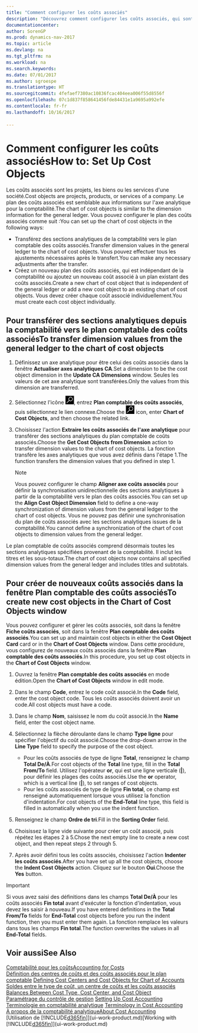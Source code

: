 ```yaml
---
title: "Comment configurer les coûts associés"
description: "Découvrez comment configurer les coûts associés, qui sont similaires aux axes analytiques pour la comptabilité."
documentationcenter: 
author: SorenGP
ms.prod: dynamics-nav-2017
ms.topic: article
ms.devlang: na
ms.tgt_pltfrm: na
ms.workload: na
ms.search.keywords: 
ms.date: 07/01/2017
ms.author: sgroespe
ms.translationtype: HT
ms.sourcegitcommit: 4fefaef7380ac10836fcac404eea006f55d8556f
ms.openlocfilehash: 07c1d837f858641456fde84431e1a9695a992efe
ms.contentlocale: fr-fr
ms.lasthandoff: 10/16/2017

---
```

# <a name="how-to-set-up-cost-objects"></a><span data-ttu-id="c5366-103">Comment configurer les coûts associés</span><span class="sxs-lookup"><span data-stu-id="c5366-103">How to: Set Up Cost Objects</span></span>
<span data-ttu-id="c5366-104">Les coûts associés sont les projets, les biens ou les services d'une société.</span><span class="sxs-lookup"><span data-stu-id="c5366-104">Cost objects are projects, products, or services of a company.</span></span> <span data-ttu-id="c5366-105">Le plan des coûts associés est semblable aux informations sur l'axe analytique pour la comptabilité.</span><span class="sxs-lookup"><span data-stu-id="c5366-105">The chart of cost objects is similar to the dimension information for the general ledger.</span></span> <span data-ttu-id="c5366-106">Vous pouvez configurer le plan des coûts associés comme suit :</span><span class="sxs-lookup"><span data-stu-id="c5366-106">You can set up the chart of cost objects in the following ways:</span></span>  

* <span data-ttu-id="c5366-107">Transférez des sections analytiques de la comptabilité vers le plan comptable des coûts associés.</span><span class="sxs-lookup"><span data-stu-id="c5366-107">Transfer dimension values in the general ledger to the chart of cost objects.</span></span> <span data-ttu-id="c5366-108">Vous pouvez effectuer tous les ajustements nécessaires après le transfert.</span><span class="sxs-lookup"><span data-stu-id="c5366-108">You can make any necessary adjustments after the transfer.</span></span>  
* <span data-ttu-id="c5366-109">Créez un nouveau plan des coûts associés, qui est indépendant de la comptabilité ou ajoutez un nouveau coût associé à un plan existant des coûts associés.</span><span class="sxs-lookup"><span data-stu-id="c5366-109">Create a new chart of cost object that is independent of the general ledger or add a new cost object to an existing chart of cost objects.</span></span> <span data-ttu-id="c5366-110">Vous devez créer chaque coût associé individuellement.</span><span class="sxs-lookup"><span data-stu-id="c5366-110">You must create each cost object individually.</span></span>  

## <a name="to-transfer-dimension-values-from-the-general-ledger-to-the-chart-of-cost-objects"></a><span data-ttu-id="c5366-111">Pour transférer des sections analytiques depuis la comptabilité vers le plan comptable des coûts associés</span><span class="sxs-lookup"><span data-stu-id="c5366-111">To transfer dimension values from the general ledger to the chart of cost objects</span></span>  
1.  <span data-ttu-id="c5366-112">Définissez un axe analytique pour être celui des coûts associés dans la fenêtre **Actualiser axes analytiques CA**.</span><span class="sxs-lookup"><span data-stu-id="c5366-112">Set a dimension to be the cost object dimension in the **Update CA Dimensions** window.</span></span> <span data-ttu-id="c5366-113">Seules les valeurs de cet axe analytique sont transférées.</span><span class="sxs-lookup"><span data-stu-id="c5366-113">Only the values from this dimension are transferred.</span></span>  
2.  <span data-ttu-id="c5366-114">Sélectionnez l'icône ![Page ou état pour la recherche](media/ui-search/search_small.png "icône Page ou état pour la recherche"), entrez **Plan comptable des coûts associés**, puis sélectionnez le lien connexe.</span><span class="sxs-lookup"><span data-stu-id="c5366-114">Choose the ![Search for Page or Report](media/ui-search/search_small.png "Search for Page or Report icon") icon, enter **Chart of Cost Objects**, and then choose the related link.</span></span>  
3.  <span data-ttu-id="c5366-115">Choisissez l'action **Extraire les coûts associés de l'axe analytique** pour transférer des sections analytiques du plan comptable de coûts associés.</span><span class="sxs-lookup"><span data-stu-id="c5366-115">Choose the **Get Cost Objects from Dimension** action to transfer dimension values to the chart of cost objects.</span></span> <span data-ttu-id="c5366-116">La fonction transfère les axes analytiques que vous avez définis dans l'étape 1.</span><span class="sxs-lookup"><span data-stu-id="c5366-116">The function transfers the dimension values that you defined in step 1.</span></span>  

    > [!NOTE]  
    >  <span data-ttu-id="c5366-117">Vous pouvez configurer le champ **Aligner axe coûts associés** pour définir la synchronisation unidirectionnelle des sections analytiques à partir de la comptabilité vers le plan des coûts associés.</span><span class="sxs-lookup"><span data-stu-id="c5366-117">You can set up the **Align Cost Object Dimension**  field to define a one-way synchronization of dimension values from the general ledger to the chart of cost objects.</span></span> <span data-ttu-id="c5366-118">Vous ne pouvez pas définir une synchronisation du plan de coûts associés avec les sections analytiques issues de la comptabilité.</span><span class="sxs-lookup"><span data-stu-id="c5366-118">You cannot define a synchronization of the chart of cost objects to dimension values from the general ledger.</span></span>  

<span data-ttu-id="c5366-119">Le plan comptable de coûts associés comprend désormais toutes les sections analytiques spécifiées provenant de la comptabilité. Il inclut les titres et les sous-totaux.</span><span class="sxs-lookup"><span data-stu-id="c5366-119">The chart of cost objects now contains all specified dimension values from the general ledger and includes titles and subtotals.</span></span>  

## <a name="to-create-new-cost-objects-in-the-chart-of-cost-objects-window"></a><span data-ttu-id="c5366-120">Pour créer de nouveaux coûts associés dans la fenêtre Plan comptable des coûts associés</span><span class="sxs-lookup"><span data-stu-id="c5366-120">To create new cost objects in the Chart of Cost Objects window</span></span>  
<span data-ttu-id="c5366-121">Vous pouvez configurer et gérer les coûts associés, soit dans la fenêtre **Fiche coûts associés**, soit dans la fenêtre **Plan comptable des coûts associés**.</span><span class="sxs-lookup"><span data-stu-id="c5366-121">You can set up and maintain cost objects in either the **Cost Object Card** card or in the **Chart of Cost Objects** window.</span></span> <span data-ttu-id="c5366-122">Dans cette procédure, vous configurez de nouveaux coûts associés dans la fenêtre **Plan comptable des coûts associés**.</span><span class="sxs-lookup"><span data-stu-id="c5366-122">In this procedure, you set up cost objects in the **Chart of Cost Objects** window.</span></span>  

1.  <span data-ttu-id="c5366-123">Ouvrez la fenêtre **Plan comptable des coûts associés** en mode édition.</span><span class="sxs-lookup"><span data-stu-id="c5366-123">Open the **Chart of Cost Objects** window in edit mode.</span></span>  
2.  <span data-ttu-id="c5366-124">Dans le champ **Code**, entrez le code coût associé.</span><span class="sxs-lookup"><span data-stu-id="c5366-124">In the **Code** field, enter the cost object code.</span></span> <span data-ttu-id="c5366-125">Tous les coûts associés doivent avoir un code.</span><span class="sxs-lookup"><span data-stu-id="c5366-125">All cost objects must have a code.</span></span>  
3.  <span data-ttu-id="c5366-126">Dans le champ **Nom**, saisissez le nom du coût associé.</span><span class="sxs-lookup"><span data-stu-id="c5366-126">In the **Name** field, enter the cost object name.</span></span>  
4.  <span data-ttu-id="c5366-127">Sélectionnez la flèche déroulante dans le champ **Type ligne** pour spécifier l'objectif du coût associé.</span><span class="sxs-lookup"><span data-stu-id="c5366-127">Choose the drop-down arrow in the **Line Type** field to specify the purpose of the cost object.</span></span>  

    * <span data-ttu-id="c5366-128">Pour les coûts associés de type de ligne **Total**, renseignez le champ **Total De/À**.</span><span class="sxs-lookup"><span data-stu-id="c5366-128">For cost objects of the **Total** line type, fill in the **Total From/To** field.</span></span> <span data-ttu-id="c5366-129">Utilisez l'opérateur **or**, qui est une ligne verticale (**&#124;**), pour définir les plages des coûts associés.</span><span class="sxs-lookup"><span data-stu-id="c5366-129">Use the **or** operator, which is a vertical line (**&#124;**), to set ranges of cost objects.</span></span>  
    * <span data-ttu-id="c5366-130">Pour les coûts associés de type de ligne **Fin total**, ce champ est renseigné automatiquement lorsque vous utilisez la fonction d'indentation.</span><span class="sxs-lookup"><span data-stu-id="c5366-130">For cost objects of the **End-Total** line type, this field is filled in automatically when you use  the indent function.</span></span>  
5.  <span data-ttu-id="c5366-131">Renseignez le champ **Ordre de tri**.</span><span class="sxs-lookup"><span data-stu-id="c5366-131">Fill in the **Sorting Order** field.</span></span>  
6.  <span data-ttu-id="c5366-132">Choisissez la ligne vide suivante pour créer un coût associé, puis répétez les étapes 2 à 5.</span><span class="sxs-lookup"><span data-stu-id="c5366-132">Chose the next empty line to create a new cost object, and then repeat steps 2 through 5.</span></span>  
7.  <span data-ttu-id="c5366-133">Après avoir défini tous les coûts associés, choisissez l'action **Indenter les coûts associés**.</span><span class="sxs-lookup"><span data-stu-id="c5366-133">After you have set up all the cost objects, choose the **Indent Cost Objects** action.</span></span> <span data-ttu-id="c5366-134">Cliquez sur le bouton **Oui**.</span><span class="sxs-lookup"><span data-stu-id="c5366-134">Choose the **Yes** button.</span></span>  

> [!IMPORTANT]  
>  <span data-ttu-id="c5366-135">Si vous avez saisi des définitions dans les champs **Total De/À** pour les coûts associés **Fin total** avant d'exécuter la fonction d'indentation, vous devez les saisir à nouveau.</span><span class="sxs-lookup"><span data-stu-id="c5366-135">If you have entered definitions in the **Total From/To** fields for **End-Total** cost objects before you run the indent function, then you must enter them again.</span></span> <span data-ttu-id="c5366-136">La fonction remplace les valeurs dans tous les champs **Fin total**.</span><span class="sxs-lookup"><span data-stu-id="c5366-136">The function overwrites the values in all **End-Total** fields.</span></span>  

## <a name="see-also"></a><span data-ttu-id="c5366-137">Voir aussi</span><span class="sxs-lookup"><span data-stu-id="c5366-137">See Also</span></span>  
[<span data-ttu-id="c5366-138">Comptabilité pour les coûts</span><span class="sxs-lookup"><span data-stu-id="c5366-138">Accounting for Costs</span></span>](finance-manage-cost-accounting.md)  
<span data-ttu-id="c5366-139">[Définition des centres de coûts et des coûts associés pour le plan comptable](finance-defining-cost-centers-and-cost-objects-for-chart-of-accounts.md) </span><span class="sxs-lookup"><span data-stu-id="c5366-139">[Defining Cost Centers and Cost Objects for Chart of Accounts](finance-defining-cost-centers-and-cost-objects-for-chart-of-accounts.md) </span></span>  
<span data-ttu-id="c5366-140">[Soldes entre le type de coût, un centre de coûts et les coûts associés](finance-balances-between-cost-type-cost-center-and-cost-object.md) </span><span class="sxs-lookup"><span data-stu-id="c5366-140">[Balances Between Cost Type, Cost Center, and Cost Object](finance-balances-between-cost-type-cost-center-and-cost-object.md) </span></span>  
<span data-ttu-id="c5366-141">[Paramétrage du contrôle de gestion](finance-set-up-cost-accounting.md) </span><span class="sxs-lookup"><span data-stu-id="c5366-141">[Setting Up Cost Accounting](finance-set-up-cost-accounting.md) </span></span>  
<span data-ttu-id="c5366-142">[Terminologie en comptabilité analytique](finance-terminology-in-cost-accounting.md) </span><span class="sxs-lookup"><span data-stu-id="c5366-142">[Terminology in Cost Accounting](finance-terminology-in-cost-accounting.md) </span></span>  
[<span data-ttu-id="c5366-143">À propos de la comptabilité analytique</span><span class="sxs-lookup"><span data-stu-id="c5366-143">About Cost Accounting</span></span>](finance-about-cost-accounting.md)  
<span data-ttu-id="c5366-144">[Utilisation de [!INCLUDE[d365fin](includes/d365fin_md.md)]](ui-work-product.md)</span><span class="sxs-lookup"><span data-stu-id="c5366-144">[Working with [!INCLUDE[d365fin](includes/d365fin_md.md)]](ui-work-product.md)</span></span>

